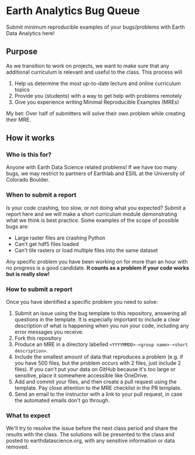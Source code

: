 # Earth Analytics Bug Queue
Submit minimum reproducible examples of your bugs/problems with Earth Data Analytics here!

## Purpose
As we transition to work on projects, we want to make sure that any additional curriculum is relevant and useful to the class. This process will 
  1. Help us determine the most up-to-date lecture and online curriculum topics
  2. Provide you (students) with a way to get help with problems remotely
  3. Give you experience writing Minimal Reproducible Examples (MREs)

My bet: Over half of submitters will solve their own problem while creating their MRE.

## How it works
### Who is this for?
Anyone with Earth Data Science related problems! If we have too many bugs, we may restrict to partners of Earthlab and ESIIL at the University of Colorado Boulder.

### When to submit a report
Is your code crashing, too slow, or not doing what you expected? Submit a report here and we will make a short curriculum module demonstrating what we think is best practice. Some examples of the scope of possible bugs are:
  * Large raster files are crashing Python
  * Can't get hdf5 files loaded
  * Can't tile rasters or load multiple files into the same dataset

Any specific problem you have been working on for more than an hour with no progress is a good candidate. **It counts as a problem if your code works but is really slow!**

### How to submit a report
Once you have identified a specific problem you need to solve:
  1. Submit an issue using the bug template to this repository, answering all questions in the template. It is especially important to include a clear description of what is happening when you run your code, including any error messages you receive.
  2. Fork this repository
  3. Produce an MRE in a directory labelled `<YYYYMMDD>-<group name>-<short description>`. 
  4. Include the smallest amount of data that reproduces a problem (e.g. if you have 500 files, but the problem occurs with 2 files, just include 2 files). If you can't put your data on GitHub because it's too large or sensitive, place it somewhere accessible like OneDrive.
  5. Add and commit your files, and then create a pull request using the template. Pay close attention to the MRE checklist in the PR template.
  6. Send an email to the instructor with a link to your pull request, in case the automated emails don't go through.

### What to expect
We'll try to resolve the issue before the next class period and share the results with the class. The solutions will be presented to the class and posted to earthdatascience.org, with any sensitive information or data removed.
